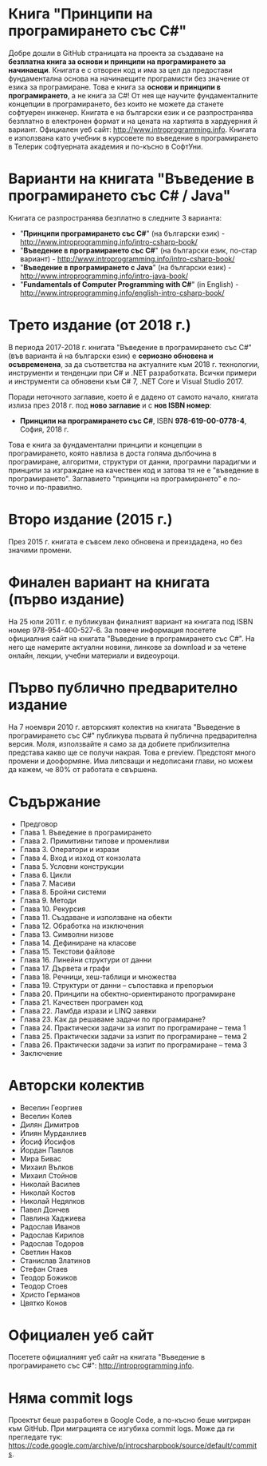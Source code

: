# Книга "Принципи на програмирането със C#"

Добре дошли в GitHub страницата на проекта за създаване на **безплатна книга за основи и принципи на програмирането за начинаещи**. Книгата е с отворен код и има за цел да предостави фундаментална основа на начинаещите програмисти без значение от езика за програмиране. Това е книга за **основи и принципи в програмирането**, а не книга за C#! От нея ще научите фундаменталните концепции в програмирането, без които не можете да станете софтуерен инженер. Книгата е на български език и се разпространява безплатно в електронен формат и на цената на хартията в хардуерния й вариант. Официален уеб сайт: http://www.introprogramming.info. Книгата е използвана като учебник в курсовете по въведение в програмирането в Телерик софтуерната академия и по-късно в СофтУни.

# Варианти на книгата "Въведение в програмирането със C# / Java"

Книгата се разпространява безплатно в следните 3 варианта:
 - "**Принципи програмирането със C#**" (на български език) - http://www.introprogramming.info/intro-csharp-book/
 - "**Въведение в програмирането със C#**" (на български език, по-стар вариант) - http://www.introprogramming.info/intro-csharp-book/
 - "**Въведение в програмирането с Java**" (на български език) - http://www.introprogramming.info/intro-java-book/
 - "**Fundamentals of Computer Programming with C#**" (in English) - http://www.introprogramming.info/english-intro-csharp-book/

# Трето издание (от 2018 г.)

В периода 2017-2018 г. книгата "Въведение в програмирането със C#" (във варианта й на български език) е **сериозно обновена и осъвременена**, за да съответства на актуалните към 2018 г. технологии, инструменти и тенденции при C# и .NET разработката. Всички примери и инструменти са обновени към C# 7, .NET Core и Visual Studio 2017.

Поради неточното заглавие, което й е дадено от самото начало, книгата излиза през 2018 г. под **ново заглавие** и с **нов ISBN номер**:

 - **Принципи на програмирането със C#**, ISBN **978-619-00-0778-4**, София, 2018 г.
 
Това е книга за фундаментални принципи и концепции в програмирането, която навлиза в доста голяма дълбочина в програмиране, алгоритми, структури от данни, програмни парадигми и принципи за изграждане на качествен код и затова тя не е "въведение в програмирането". Заглавието "принципи на програмирането" е по-точно и по-правилно.

# Второ издание (2015 г.)

През 2015 г. книгата е съвсем леко обновена и преиздадена, но без значими промени.

# Финален вариант на книгата (първо издание)

На 25 юли 2011 г. е публикуван финалният вариант на книгата под ISBN номер 978-954-400-527-6. За повече информация посетете официалния сайт на книгата "Въведение в програмирането със C#". На него ще намерите актуални новини, линкове за download и за четене онлайн, лекции, учебни материали и видеоуроци.

# Първо публично предварително издание

На 7 ноември 2010 г. авторският колектив на книгата "Въведение в програмирането със C#" публикува първата й публична предварителна версия. Моля, използвайте я само за да добиете приблизителна представа какво ще се получи накрая. Това е preview. Предстоят много промени и дооформяне. Има липсващи и недописани глави, но можем да кажем, че 80% от работата е свършена.

# Съдържание

 - Предговор
 - Глава 1. Въведение в програмирането
 - Глава 2. Примитивни типове и променливи
 - Глава 3. Оператори и изрази
 - Глава 4. Вход и изход от конзолата
 - Глава 5. Условни конструкции
 - Глава 6. Цикли
 - Глава 7. Масиви
 - Глава 8. Бройни системи
 - Глава 9. Методи
 - Глава 10. Рекурсия
 - Глава 11. Създаване и използване на обекти
 - Глава 12. Обработка на изключения
 - Глава 13. Символни низове
 - Глава 14. Дефиниране на класове
 - Глава 15. Текстови файлове
 - Глава 16. Линейни структури от данни
 - Глава 17. Дървета и графи
 - Глава 18. Речници, хеш-таблици и множества
 - Глава 19. Структури от данни – съпоставка и препоръки
 - Глава 20. Принципи на обектно-ориентираното програмиране
 - Глава 21. Качествен програмен код
 - Глава 22. Ламбда изрази и LINQ заявки
 - Глава 23. Как да решаваме задачи по програмиране?
 - Глава 24. Практически задачи за изпит по програмиране – тема 1
 - Глава 25. Практически задачи за изпит по програмиране – тема 2
 - Глава 26. Практически задачи за изпит по програмиране – тема 3
 - Заключение

# Авторски колектив

 - Веселин Георгиев
 - Веселин Колев
 - Дилян Димитров
 - Илиян Мурданлиев
 - Йосиф Йосифов
 - Йордан Павлов
 - Мира Бивас
 - Михаил Вълков
 - Михаил Стойнов
 - Николай Василев
 - Николай Костов
 - Николай Недялков
 - Павел Дончев
 - Павлина Хаджиева
 - Радослав Иванов
 - Радослав Кирилов
 - Радослав Тодоров
 - Светлин Наков
 - Станислав Златинов
 - Стефан Стаев
 - Теодор Божиков
 - Теодор Стоев
 - Христо Германов
 - Цвятко Конов
 
# Официален уеб сайт

Посетете официалният уеб сайт на книгата "Въведение в програмирането със C#": http://introprogramming.info.

# Няма commit logs

Проектът беше разработен в Google Code, а по-късно беше мигриран към GitHub. При миграцията се изгубиха commit logs. Може да ги прегледате тук: https://code.google.com/archive/p/introcsharpbook/source/default/commits.
